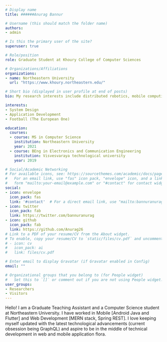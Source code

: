 ```yaml
---
# Display name
title: ######Anurag Bannur

# Username (this should match the folder name)
authors:
- admin

# Is this the primary user of the site?
superuser: true

# Role/position
role: Graduate Student at Khoury College of Computer Sciences

# Organizations/Affiliations
organizations:
- name: Northeastern University
  url: "https://www.khoury.northeastern.edu/"

# Short bio (displayed in user profile at end of posts)
bio: My research interests include distributed robotics, mobile computing and programmable matter.

interests:
- System Design
- Application Development
- Football (The European One)

education:
  courses:
  - course: MS in Computer Science
    institution: Northeastern University
    year: 2021
  - course: BEng in Electronics and Communication Engineering
    institution: Visvesvaraya technological university
    year: 2019

# Social/Academic Networking
# For available icons, see: https://sourcethemes.com/academic/docs/page-builder/#icons
#   For an email link, use "fas" icon pack, "envelope" icon, and a link in the
#   form "mailto:your-email@example.com" or "#contact" for contact widget.
social:
- icon: envelope
  icon_pack: fas
  link: '#contact'  # For a direct email link, use "mailto:bannuranurag@gmail.com".
- icon: twitter
  icon_pack: fab
  link: https://twitter.com/bannuranurag
- icon: github
  icon_pack: fab
  link: https://github.com/Anurag26
# Link to a PDF of your resume/CV from the About widget.
# To enable, copy your resume/CV to `static/files/cv.pdf` and uncomment the lines below.
# - icon: cv
#   icon_pack: ai
#   link: files/cv.pdf

# Enter email to display Gravatar (if Gravatar enabled in Config)
email: ""

# Organizational groups that you belong to (for People widget)
#   Set this to `[]` or comment out if you are not using People widget.
user_groups:
- Researchers
- Visitors
---
```


Hello! I am a Graduate Teaching Assistant and a Computer Science student at Northeastern University. I have worked in Mobile [Android Java and Flutter] and Web Development [MERN stack, Spring REST]. I love keeping myself updated with the latest technological advancements (current obsession being GraphQL) and aspire to be in the middle of technical development in web and mobile application flora.   

